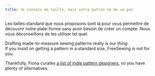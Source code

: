 ```yaml
---
title: Je connais ma taille, mais votre patron ne me va pas
---
```


Les tailles standard que nous proposons sont là pour vous permettre de découvrir notre plate-forme sans avoir besoin de créer un compte. Nous vous déconseillons de les utiliser tel quel.

Drafting made-to-measure sewing patterns really is _our thing_.  
If you insist on getting a pattern in a standard size, FreeSewing is not for you.

Thankfully, Fiona curates [a list of indie pattern designers](https://chainstitcher.blogspot.com/p/indie-pattern-designers.html), so you have plenty of alternatives.
